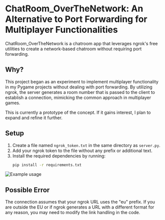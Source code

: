# ChatRoom_OverTheNetwork: An Alternative to Port Forwarding for Multiplayer Functionalities

ChatRoom_OverTheNetwork is a chatroom app that leverages ngrok's free utilities to create a network-based chatroom without requiring port forwarding.

## Why?
This project began as an experiment to implement multiplayer functionality in my Pygame projects without dealing with port forwarding. By utilizing ngrok, the server generates a room number that is passed to the client to establish a connection, mimicking the common approach in multiplayer games.

This is currently a prototype of the concept. If it gains interest, I plan to expand and refine it further.

## Setup
1. Create a file named `ngrok_token.txt` in the same directory as `server.py`.
2. Add your ngrok token to the file without any prefix or additional text.
3. Install the required dependencies by running:
   ```bash
   pip install -r requirements.txt

![Example usage](screenshot.png)


## Possible Error
The connection assumes that your ngrok URL uses the "eu" prefix. If you are outside the EU or if ngrok generates a URL with a different format for any reason, you may need to modify the link handling in the code.

